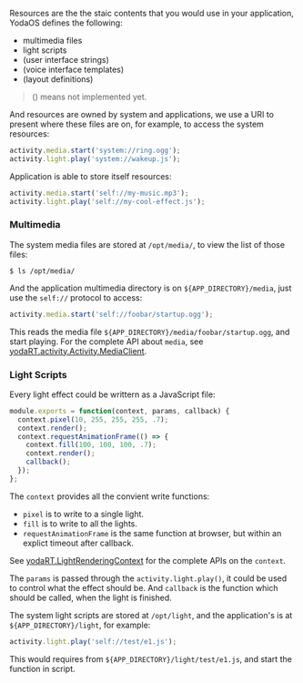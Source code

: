 
Resources are the the staic contents that you would use in your application, YodaOS defines the following:

- multimedia files
- light scripts
- (user interface strings)
- (voice interface templates)
- (layout definitions)

> () means not implemented yet.

And resources are owned by system and applications, we use a URI to present where these files are on, for
example, to access the system resources:

```js
activity.media.start('system://ring.ogg');
activity.light.play('system://wakeup.js');
```

Application is able to store itself resources:

```js
activity.media.start('self://my-music.mp3');
activity.light.play('self://my-cool-effect.js');
```

### Multimedia

The system media files are stored at `/opt/media/`, to view the list of those files:

```shell
$ ls /opt/media/
```

And the application multimedia directory is on `${APP_DIRECTORY}/media`, just use the `self://` protocol
to access:

```js
activity.media.start('self://foobar/startup.ogg');
```

This reads the media file `${APP_DIRECTORY}/media/foobar/startup.ogg`, and start playing. For the complete
API about `media`, see [yodaRT.activity.Activity.MediaClient](yodaRT.activity.Activity.MediaClient.html).

### Light Scripts

Every light effect could be writtern as a JavaScript file:

```js
module.exports = function(context, params, callback) {
  context.pixel(10, 255, 255, 255, .7);
  context.render();
  context.requestAnimationFrame(() => {
    context.fill(100, 100, 100, .7);
    context.render();
    callback();
  });
};
```

The `context` provides all the convient write functions:

- `pixel` is to write to a single light.
- `fill` is to write to all the lights.
- `requestAnimationFrame` is the same function at browser, but within an explict timeout after callback.

See [yodaRT.LightRenderingContext](yodaRT.LightRenderingContext.html) for the complete APIs on the `context`.

The `params` is passed through the `activity.light.play()`, it could be used to control what the effect should
be. And `callback` is the function which should be called, when the light is finished.

The system light scripts are stored at `/opt/light`, and the application's is at `${APP_DIRECTORY}/light`, for
example:

```js
activity.light.play('self://test/e1.js');
```

This would requires from `${APP_DIRECTORY}/light/test/e1.js`, and start the function in script.
